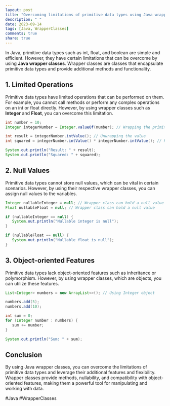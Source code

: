 ```yaml
---
layout: post
title: "Overcoming limitations of primitive data types using Java wrapper classes"
description: " "
date: 2023-09-14
tags: [Java, WrapperClasses]
comments: true
share: true
---
```


In Java, primitive data types such as int, float, and boolean are simple and efficient. However, they have certain limitations that can be overcome by using **Java wrapper classes**. Wrapper classes are classes that encapsulate primitive data types and provide additional methods and functionality.

## 1. Limited Operations

Primitive data types have limited operations that can be performed on them. For example, you cannot call methods or perform any complex operations on an int or float directly. However, by using wrapper classes such as **Integer** and **Float**, you can overcome this limitation.

```java
int number = 10;
Integer integerNumber = Integer.valueOf(number); // Wrapping the primitive value

int result = integerNumber.intValue(); // Unwrapping the value
int squared = integerNumber.intValue() * integerNumber.intValue(); // Performing additional operations

System.out.println("Result: " + result);
System.out.println("Squared: " + squared);
```

## 2. Null Values

Primitive data types cannot store null values, which can be vital in certain scenarios. However, by using their respective wrapper classes, you can assign null values to the variables.

```java
Integer nullableInteger = null; // Wrapper class can hold a null value
Float nullableFloat = null; // Wrapper class can hold a null value

if (nullableInteger == null) {
   System.out.println("Nullable integer is null");
}

if (nullableFloat == null) {
   System.out.println("Nullable float is null");
}
```

## 3. Object-oriented Features

Primitive data types lack object-oriented features such as inheritance or polymorphism. However, by using wrapper classes, which are objects, you can utilize these features.

```java
List<Integer> numbers = new ArrayList<>(); // Using Integer object

numbers.add(5);
numbers.add(10);

int sum = 0;
for (Integer number : numbers) {
   sum += number;
}

System.out.println("Sum: " + sum);
```

## Conclusion

By using Java wrapper classes, you can overcome the limitations of primitive data types and leverage their additional features and flexibility. Wrapper classes provide methods, nullability, and compatibility with object-oriented features, making them a powerful tool for manipulating and working with data.

#Java #WrapperClasses